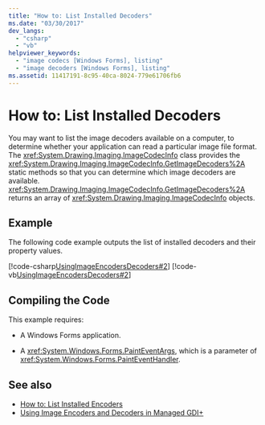 ```yaml
---
title: "How to: List Installed Decoders"
ms.date: "03/30/2017"
dev_langs: 
  - "csharp"
  - "vb"
helpviewer_keywords: 
  - "image codecs [Windows Forms], listing"
  - "image decoders [Windows Forms], listing"
ms.assetid: 11417191-8c95-40ca-8024-779e61706fb6
---
```

# How to: List Installed Decoders
You may want to list the image decoders available on a computer, to determine whether your application can read a particular image file format. The <xref:System.Drawing.Imaging.ImageCodecInfo> class provides the <xref:System.Drawing.Imaging.ImageCodecInfo.GetImageDecoders%2A> static methods so that you can determine which image decoders are available. <xref:System.Drawing.Imaging.ImageCodecInfo.GetImageDecoders%2A> returns an array of <xref:System.Drawing.Imaging.ImageCodecInfo> objects.  
  
## Example  
 The following code example outputs the list of installed decoders and their property values.  
  
 [!code-csharp[UsingImageEncodersDecoders#2](~/samples/snippets/csharp/VS_Snippets_Winforms/UsingImageEncodersDecoders/CS/Form1.cs#2)]
 [!code-vb[UsingImageEncodersDecoders#2](~/samples/snippets/visualbasic/VS_Snippets_Winforms/UsingImageEncodersDecoders/VB/Form1.vb#2)]  
  
## Compiling the Code  
 This example requires:  
  
- A Windows Forms application.  
  
- A <xref:System.Windows.Forms.PaintEventArgs>, which is a parameter of <xref:System.Windows.Forms.PaintEventHandler>.  
  
## See also

- [How to: List Installed Encoders](how-to-list-installed-encoders.md)
- [Using Image Encoders and Decoders in Managed GDI+](using-image-encoders-and-decoders-in-managed-gdi.md)
